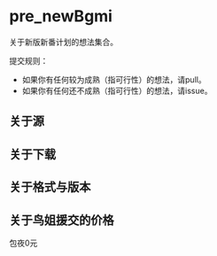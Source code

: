 # pre_newBgmi
关于新版新番计划的想法集合。

提交规则：
- 如果你有任何较为成熟（指可行性）的想法，请pull。
- 如果你有任何还不成熟（指可行性）的想法，请issue。

## 关于源

## 关于下载

## 关于格式与版本

## 关于鸟姐援交的价格
包夜0元
